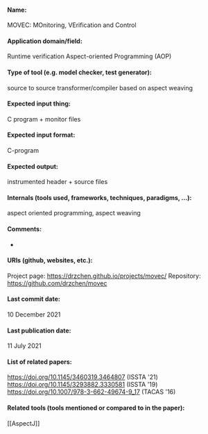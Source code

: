 #### Name:
MOVEC: MOnitoring, VErification and Control

#### Application domain/field:
Runtime verification
Aspect-oriented Programming (AOP)

#### Type of tool (e.g. model checker, test generator):
source to source transformer/compiler based on aspect weaving

#### Expected input thing:
C program + monitor files

#### Expected input format:
C-program

#### Expected output:
instrumented header + source files

#### Internals (tools used, frameworks, techniques, paradigms, ...):
aspect oriented programming, aspect weaving

#### Comments:
-

#### URIs (github, websites, etc.):
Project page: https://drzchen.github.io/projects/movec/
Repository: https://github.com/drzchen/movec

#### Last commit date:
10 December 2021

#### Last publication date:
11 July 2021

#### List of related papers:
https://doi.org/10.1145/3460319.3464807 (ISSTA '21)
https://doi.org/10.1145/3293882.3330581 (ISSTA '19)
https://doi.org/10.1007/978-3-662-49674-9_17 (TACAS '16)

#### Related tools (tools mentioned or compared to in the paper):
[[AspectJ]]